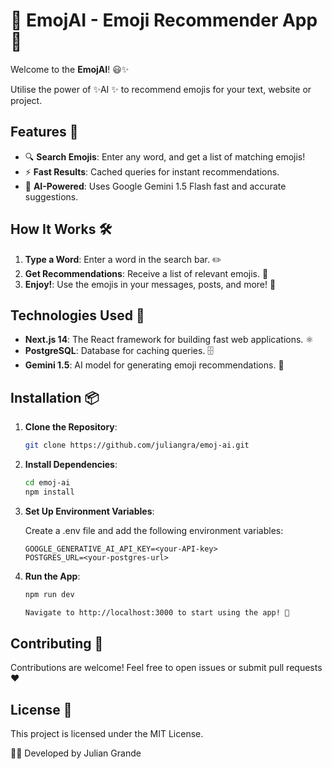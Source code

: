 # 🎉 EmojAI - Emoji Recommender App 🎉

Welcome to the **EmojAI**! 😃✨

Utilise the power of ✨AI ✨ to recommend emojis for your text, website or project.

## Features 🌟

- 🔍 **Search Emojis**: Enter any word, and get a list of matching emojis!
- ⚡ **Fast Results**: Cached queries for instant recommendations.
- 🤖 **AI-Powered**: Uses Google Gemini 1.5 Flash fast and accurate suggestions.

## How It Works 🛠️

1. **Type a Word**: Enter a word in the search bar. ✏️
2. **Get Recommendations**: Receive a list of relevant emojis. 🎁
3. **Enjoy!**: Use the emojis in your messages, posts, and more! 💬

## Technologies Used 🧰

- **Next.js 14**: The React framework for building fast web applications. ⚛️
- **PostgreSQL**: Database for caching queries. 🗄️
- **Gemini 1.5**: AI model for generating emoji recommendations. 🤖

## Installation 📦

1. **Clone the Repository**:

   ```bash
   git clone https://github.com/juliangra/emoj-ai.git
   ```

2. **Install Dependencies**:

   ```bash
   cd emoj-ai
   npm install
   ```

3. **Set Up Environment Variables**:

   Create a .env file and add the following environment variables:

   ```env
   GOOGLE_GENERATIVE_AI_API_KEY=<your-API-key>
   POSTGRES_URL=<your-postgres-url>
   ```

4. **Run the App**:

   ```bash
   npm run dev

   Navigate to http://localhost:3000 to start using the app! 🎉
   ```

## Contributing 🤝

Contributions are welcome! Feel free to open issues or submit pull requests ❤️

## License 📄

This project is licensed under the MIT License.

🧑‍💻 Developed by Julian Grande
